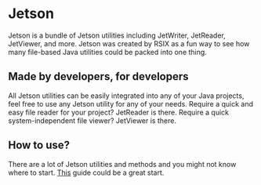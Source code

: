 # Jetson
Jetson is a bundle of Jetson utilities including JetWriter, JetReader, JetViewer, and more. Jetson was created by RSIX as a fun way to see how many file-based Java utilities could be packed into one thing.
## Made by developers, for developers
All Jetson utilities can be easily integrated into any of your Java projects, feel free to use any Jetson utility for any of your needs. Require a quick and easy file reader for your project? JetReader is there. Require a quick system-independent file viewer? JetViewer is there.
## How to use?
There are a lot of Jetson utilities and methods and you might not know where to start. [This](https://github.com/r6dev/Jetson/wiki/Getting-started-with-Jetson-for-developers) guide could be a great start.
